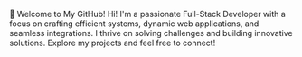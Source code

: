 👋 Welcome to My GitHub!
Hi! I'm a passionate Full-Stack Developer with a focus on crafting efficient systems, dynamic web applications, and seamless integrations. 
I thrive on solving challenges and building innovative solutions.
Explore my projects and feel free to connect!
<!--
**GuyKopel1568/GuyKopel1568** is a ✨ _special_ ✨ repository because its `README.md` (this file) appears on your GitHub profile.

Here are some ideas to get you started:

- 🔭 I’m currently working on ...
- 🌱 I’m currently learning ...
- 👯 I’m looking to collaborate on ...
- 🤔 I’m looking for help with ...
- 💬 Ask me about ...
- 📫 How to reach me: ...
- 😄 Pronouns: ...
- ⚡ Fun fact: ...
-->
